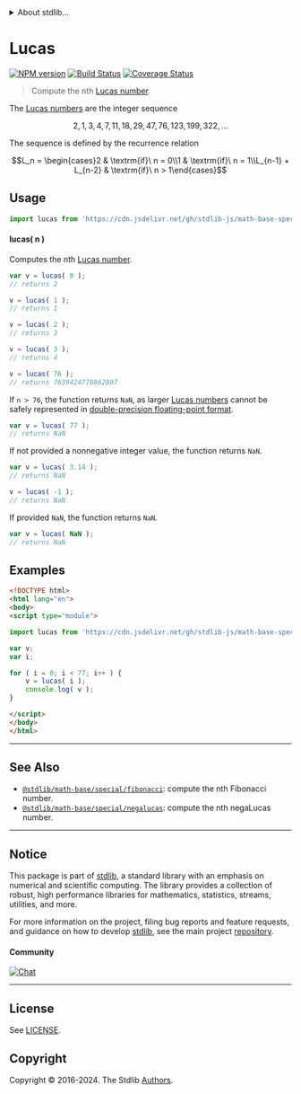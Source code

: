 <!--

@license Apache-2.0

Copyright (c) 2018 The Stdlib Authors.

Licensed under the Apache License, Version 2.0 (the "License");
you may not use this file except in compliance with the License.
You may obtain a copy of the License at

   http://www.apache.org/licenses/LICENSE-2.0

Unless required by applicable law or agreed to in writing, software
distributed under the License is distributed on an "AS IS" BASIS,
WITHOUT WARRANTIES OR CONDITIONS OF ANY KIND, either express or implied.
See the License for the specific language governing permissions and
limitations under the License.

-->


<details>
  <summary>
    About stdlib...
  </summary>
  <p>We believe in a future in which the web is a preferred environment for numerical computation. To help realize this future, we've built stdlib. stdlib is a standard library, with an emphasis on numerical and scientific computation, written in JavaScript (and C) for execution in browsers and in Node.js.</p>
  <p>The library is fully decomposable, being architected in such a way that you can swap out and mix and match APIs and functionality to cater to your exact preferences and use cases.</p>
  <p>When you use stdlib, you can be absolutely certain that you are using the most thorough, rigorous, well-written, studied, documented, tested, measured, and high-quality code out there.</p>
  <p>To join us in bringing numerical computing to the web, get started by checking us out on <a href="https://github.com/stdlib-js/stdlib">GitHub</a>, and please consider <a href="https://opencollective.com/stdlib">financially supporting stdlib</a>. We greatly appreciate your continued support!</p>
</details>

# Lucas

[![NPM version][npm-image]][npm-url] [![Build Status][test-image]][test-url] [![Coverage Status][coverage-image]][coverage-url] <!-- [![dependencies][dependencies-image]][dependencies-url] -->

> Compute the nth [Lucas number][lucas-number].

<section class="intro">

The [Lucas numbers][lucas-number] are the integer sequence

<!-- <equation class="equation" label="eq:lucas_sequence" align="center" raw="2, 1, 3, 4, 7, 11, 18, 29, 47, 76, 123, 199, 322, \ldots" alt="Lucas sequence"> -->

```math
2, 1, 3, 4, 7, 11, 18, 29, 47, 76, 123, 199, 322, \ldots
```

<!-- <div class="equation" align="center" data-raw-text="2, 1, 3, 4, 7, 11, 18, 29, 47, 76, 123, 199, 322, \ldots" data-equation="eq:lucas_sequence">
    <img src="https://cdn.jsdelivr.net/gh/stdlib-js/stdlib@bb29798906e119fcb2af99e94b60407a270c9b32/lib/node_modules/@stdlib/math/base/special/lucas/docs/img/equation_lucas_sequence.svg" alt="Lucas sequence">
    <br>
</div> -->

<!-- </equation> -->

The sequence is defined by the recurrence relation

<!-- <equation class="equation" label="eq:lucas_recurrence_relation" align="center" raw="L_n = \begin{cases}2 & \textrm{if}\ n = 0\\1 & \textrm{if}\ n = 1\\L_{n-1} + L_{n-2} & \textrm{if}\ n > 1\end{cases}" alt="Lucas sequence recurrence relation"> -->

```math
L_n = \begin{cases}2 & \textrm{if}\ n = 0\\1 & \textrm{if}\ n = 1\\L_{n-1} + L_{n-2} & \textrm{if}\ n > 1\end{cases}
```

<!-- <div class="equation" align="center" data-raw-text="L_n = \begin{cases}2 &amp; \textrm{if}\ n = 0\\1 &amp; \textrm{if}\ n = 1\\L_{n-1} + L_{n-2} &amp; \textrm{if}\ n &gt; 1\end{cases}" data-equation="eq:lucas_recurrence_relation">
    <img src="https://cdn.jsdelivr.net/gh/stdlib-js/stdlib@bb29798906e119fcb2af99e94b60407a270c9b32/lib/node_modules/@stdlib/math/base/special/lucas/docs/img/equation_lucas_recurrence_relation.svg" alt="Lucas sequence recurrence relation">
    <br>
</div> -->

<!-- </equation> -->

</section>

<!-- /.intro -->



<section class="usage">

## Usage

```javascript
import lucas from 'https://cdn.jsdelivr.net/gh/stdlib-js/math-base-special-lucas@v0.2.1-esm/index.mjs';
```

#### lucas( n )

Computes the nth [Lucas number][lucas-number].

```javascript
var v = lucas( 0 );
// returns 2

v = lucas( 1 );
// returns 1

v = lucas( 2 );
// returns 3

v = lucas( 3 );
// returns 4

v = lucas( 76 );
// returns 7639424778862807
```

If `n > 76`, the function returns `NaN`, as larger [Lucas numbers][lucas-number] cannot be safely represented in [double-precision floating-point format][ieee754].

```javascript
var v = lucas( 77 );
// returns NaN
```

If not provided a nonnegative integer value, the function returns `NaN`.

```javascript
var v = lucas( 3.14 );
// returns NaN

v = lucas( -1 );
// returns NaN
```

If provided `NaN`, the function returns `NaN`.

```javascript
var v = lucas( NaN );
// returns NaN
```

</section>

<!-- /.usage -->

<section class="notes">

</section>

<!-- /.notes -->

<section class="examples">

## Examples

<!-- eslint no-undef: "error" -->

```html
<!DOCTYPE html>
<html lang="en">
<body>
<script type="module">

import lucas from 'https://cdn.jsdelivr.net/gh/stdlib-js/math-base-special-lucas@v0.2.1-esm/index.mjs';

var v;
var i;

for ( i = 0; i < 77; i++ ) {
    v = lucas( i );
    console.log( v );
}

</script>
</body>
</html>
```

</section>

<!-- /.examples -->

<!-- C interface documentation. -->



<!-- Section for related `stdlib` packages. Do not manually edit this section, as it is automatically populated. -->

<section class="related">

* * *

## See Also

-   <span class="package-name">[`@stdlib/math-base/special/fibonacci`][@stdlib/math/base/special/fibonacci]</span><span class="delimiter">: </span><span class="description">compute the nth Fibonacci number.</span>
-   <span class="package-name">[`@stdlib/math-base/special/negalucas`][@stdlib/math/base/special/negalucas]</span><span class="delimiter">: </span><span class="description">compute the nth negaLucas number.</span>

</section>

<!-- /.related -->

<!-- Section for all links. Make sure to keep an empty line after the `section` element and another before the `/section` close. -->


<section class="main-repo" >

* * *

## Notice

This package is part of [stdlib][stdlib], a standard library with an emphasis on numerical and scientific computing. The library provides a collection of robust, high performance libraries for mathematics, statistics, streams, utilities, and more.

For more information on the project, filing bug reports and feature requests, and guidance on how to develop [stdlib][stdlib], see the main project [repository][stdlib].

#### Community

[![Chat][chat-image]][chat-url]

---

## License

See [LICENSE][stdlib-license].


## Copyright

Copyright &copy; 2016-2024. The Stdlib [Authors][stdlib-authors].

</section>

<!-- /.stdlib -->

<!-- Section for all links. Make sure to keep an empty line after the `section` element and another before the `/section` close. -->

<section class="links">

[npm-image]: http://img.shields.io/npm/v/@stdlib/math-base-special-lucas.svg
[npm-url]: https://npmjs.org/package/@stdlib/math-base-special-lucas

[test-image]: https://github.com/stdlib-js/math-base-special-lucas/actions/workflows/test.yml/badge.svg?branch=v0.2.1
[test-url]: https://github.com/stdlib-js/math-base-special-lucas/actions/workflows/test.yml?query=branch:v0.2.1

[coverage-image]: https://img.shields.io/codecov/c/github/stdlib-js/math-base-special-lucas/main.svg
[coverage-url]: https://codecov.io/github/stdlib-js/math-base-special-lucas?branch=main

<!--

[dependencies-image]: https://img.shields.io/david/stdlib-js/math-base-special-lucas.svg
[dependencies-url]: https://david-dm.org/stdlib-js/math-base-special-lucas/main

-->

[chat-image]: https://img.shields.io/gitter/room/stdlib-js/stdlib.svg
[chat-url]: https://app.gitter.im/#/room/#stdlib-js_stdlib:gitter.im

[stdlib]: https://github.com/stdlib-js/stdlib

[stdlib-authors]: https://github.com/stdlib-js/stdlib/graphs/contributors

[umd]: https://github.com/umdjs/umd
[es-module]: https://developer.mozilla.org/en-US/docs/Web/JavaScript/Guide/Modules

[deno-url]: https://github.com/stdlib-js/math-base-special-lucas/tree/deno
[deno-readme]: https://github.com/stdlib-js/math-base-special-lucas/blob/deno/README.md
[umd-url]: https://github.com/stdlib-js/math-base-special-lucas/tree/umd
[umd-readme]: https://github.com/stdlib-js/math-base-special-lucas/blob/umd/README.md
[esm-url]: https://github.com/stdlib-js/math-base-special-lucas/tree/esm
[esm-readme]: https://github.com/stdlib-js/math-base-special-lucas/blob/esm/README.md
[branches-url]: https://github.com/stdlib-js/math-base-special-lucas/blob/main/branches.md

[stdlib-license]: https://raw.githubusercontent.com/stdlib-js/math-base-special-lucas/main/LICENSE

[lucas-number]: https://en.wikipedia.org/wiki/Lucas_number

[ieee754]: https://en.wikipedia.org/wiki/IEEE_754-1985

<!-- <related-links> -->

[@stdlib/math/base/special/fibonacci]: https://github.com/stdlib-js/math-base-special-fibonacci/tree/esm

[@stdlib/math/base/special/negalucas]: https://github.com/stdlib-js/math-base-special-negalucas/tree/esm

<!-- </related-links> -->

</section>

<!-- /.links -->
